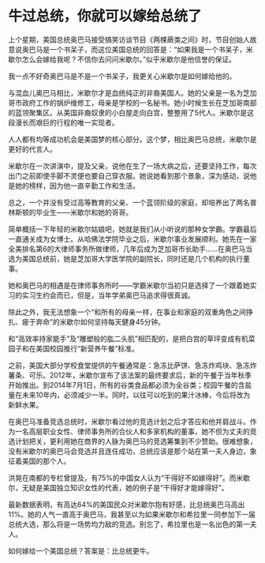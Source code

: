 # 牛过总统，你就可以嫁给总统了

上个星期，美国总统奥巴马接受搞笑访谈节目《两棵蕨类之间》时，节目创始人故意说奥巴马是一个书呆子，而这位美国总统的回答是：“如果我是一个书呆子，米歇尔怎么会嫁给我呢？不信你去问问米歇尔。”似乎米歇尔是他信誉的保证。 

我一点不好奇奥巴马是不是一个书呆子，我更关心米歇尔是如何嫁给他的。 

与混血儿奥巴马相比，米歇尔才是血统纯正的非裔美国人。她的父亲是一名为芝加哥市政府工作的锅炉维修工，母亲是学校的一名秘书。她小时候生长在芝加哥南部的蓝领聚集区。从美国非裔奴隶的小白屋走向白宫，整整用了5代人。米歇尔是这段漫长而艰巨的行程的唯一实现者。 

人人都有均等成功机会是美国梦的核心部分。这个梦，相比奥巴马总统，米歇尔是更好的代言人。 

米歇尔在一次讲演中，提及父亲，说他在生了一场大病之后，还要坚持工作，每次出门之前即使手脚不灵便也要自己穿衣服。她说她看到那个景象，深为感动，说他是她的榜样，因为他一直辛勤工作和生活。 

总之，一个并没有受过高等教育的父亲、一个蓝领阶级的家庭，却培养出了两名普林斯顿的毕业生——米歇尔和她的哥哥。 

简单概括一下年轻的米歇尔姑娘吧，她就是我们从小听说的那种女学霸。学霸最后一直通关成为女博士。从哈佛法学院毕业之后，米歇尔事业发展顺利。她先在一家全美排名第6的大律师事务所做律师，几年后成为芝加哥市长助手……在奥巴马当选为美国总统前，她是芝加哥大学医学院的副院长，同时还是几个机构的执行董事。 

她和奥巴马的相遇是在律师事务所时——学霸米歇尔当初只是选择了一个跟着她实习的实习生约会而已，但是，当年学弟奥巴马追求得很真诚。 

除此之外，我无法想象一个“和所有的母亲一样，在事业和家庭的双重角色之间挣扎、疲于奔命”的米歇尔如何坚持每天健身45分钟。 

和“高效率持家能手”及“雕塑般的肱二头肌”相匹配的，是把白宫的草坪变成有机菜园子和在美国校园推行“新营养午餐”标准。 

之前，美国大部分学校食堂提供的午餐通常是：急冻比萨饼、急冻炸鸡块、急冻炸薯条、可乐。2012年，米歇尔宣布了该法案的最终要求后，新的午餐于当年秋季开始推出。到2014年7月1日，所有的谷类食品都必须为全谷类；校园午餐的含盐量在未来10年内，必须减少一半。同时，以往可以吃到的果汁冰棒，今后将改为新鲜水果。 

在奥巴马准备竞选总统时，米歇尔看过他的竞选计划之后才答应和他并肩战斗。作为一名高层职业女性、律师事务所的合伙人和多家机构的董事，她不但为丈夫的竞选计划把关，更利用她在商界的人脉为奥巴马的竞选筹集到不少赞助。很难想象，没有米歇尔的奥巴马会竞选并且连任成功，总统应该是那个站在第一夫人身边，象征着美国的那个人。 

洪晃在南都的专栏曾提及，有75%的中国女人认为“干得好不如嫁得好”。而米歇尔，无疑是美国独立知识女性的代表，她的例子是“干得好才能嫁得好”。 

最新数据表明，有高达64%的美国民众对米歇尔抱有好感，比总统奥巴马高出11%。她的人气一直高于奥巴马，我甚至以为如果米歇尔和希拉里一同参加下一届总统大选，那么将是一场势均力敌的竞选。别忘了，希拉里也是一名出色的第一夫人。 

如何嫁给一个美国总统？答案是：比总统更牛。